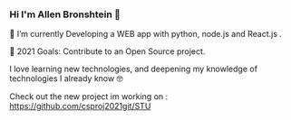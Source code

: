 ### Hi I'm Allen Bronshtein 👋

🌱 I’m currently Developing a WEB app with python, node.js and React.js .

🥅 2021 Goals: Contribute to an Open Source project.

I love learning new technologies, and deepening my knowledge of technologies I already know 🤓

Check out the new project im working on : https://github.com/csproj2021git/STU
